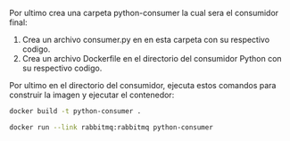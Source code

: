 Por ultimo crea una carpeta python-consumer la cual sera el consumidor final: 

1.  Crea un archivo consumer.py en en esta carpeta con su respectivo codigo.
2.  Crea un archivo Dockerfile en el directorio del consumidor Python con su respectivo codigo.

Por ultimo en el directorio del consumidor, ejecuta estos comandos para construir la imagen y ejecutar el contenedor:


```bash
docker build -t python-consumer .
```
```bash
docker run --link rabbitmq:rabbitmq python-consumer
```

